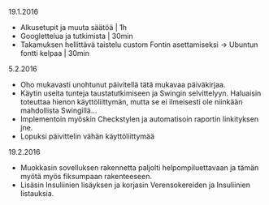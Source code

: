 19.1.2016
- Alkusetupit ja muuta säätöä | 1h
- Googlettelua ja tutkimista | 30min
- Takamuksen hellittävä taistelu custom Fontin asettamiseksi -> Ubuntun fontti kelpaa | 30min

5.2.2016
- Oho mukavasti unohtunut päivitellä tätä mukavaa päiväkirjaa.
- Käytin useita tunteja taustatutkimiseen ja Swingin selvittelyyn. Haluaisin toteuttaa hienon käyttöliittymän, mutta se ei ilmeisesti ole niinkään mahdollista Swingillä...
- Implementoin myöskin Checkstylen ja automatisoin raportin linkityksen jne.
- Lopuksi päivittelin vähän käyttöliittymää

19.2.2016
- Muokkasin sovelluksen rakennetta paljolti helpompiluettavaan ja tämän myötä myös fiksumpaan rakenteeseen.
- Lisäsin Insuliinien lisäyksen ja korjasin Verensokereiden ja Insuliinien listauksia.
